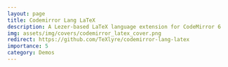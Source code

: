 ```yaml
---
layout: page
title: Codemirror Lang LaTeX
description: A Lezer-based LaTeX language extension for CodeMirror 6
img: assets/img/covers/codemirror_latex_cover.png
redirect: https://github.com/TeXlyre/codemirror-lang-latex
importance: 5
category: Demos
---
```

